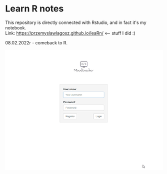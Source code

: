 # Learn R notes
This repository is directly connected with Rstudio, and in fact it's my notebook.  
Link: https://przemyslawlagosz.github.io/leaRn/ <-- stuff I did :)

08.02.2022r - comeback to R.

![](https://github.com/PrzemyslawLagosz/leaRn/blob/main/Shiny/Moodtracker/moodApp_animation.gif)
